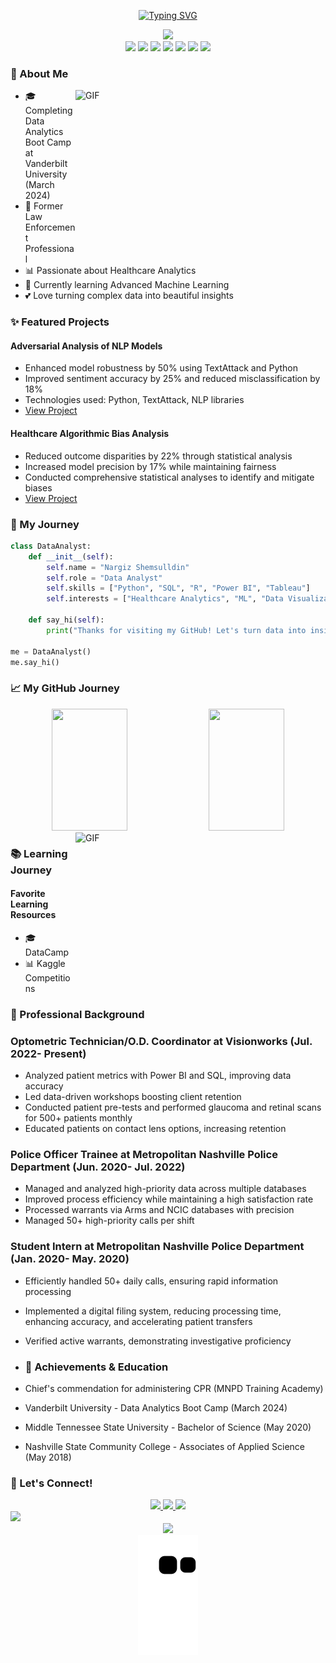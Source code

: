 <div align="center">

[![Typing SVG](https://readme-typing-svg.demolab.com?font=Montserrat&weight=600&size=40&pause=1000&color=FF69B4&center=true&vCenter=true&random=false&width=600&height=100&lines=Hi%2C+I'm+Nargiz!+%F0%9F%8C%B8;Data+Analyst+%F0%9F%93%8A;Healthcare+Enthusiast+%F0%9F%92%97;Problem+Solver+%E2%9C%A8)](https://git.io/typing-svg)

<img src="https://capsule-render.vercel.app/api?type=waving&color=gradient&customColorList=6,12,19,20,27&height=200&section=header&text=Welcome%20!&fontSize=60&fontColor=fff&animation=fadeIn&fontAlignY=30&desc=Former%20Law%20Enforcement%20Professional%20turned%20Data%20Enthusiast&descAlignY=50&descAlign=57"/>

</div>

<div align="center">
  <img src="https://img.shields.io/badge/Python-%23c6538c.svg?style=for-the-badge&logo=python&logoColor=white"/>
  <img src="https://img.shields.io/badge/SQL-%23d4639a.svg?style=for-the-badge&logo=postgresql&logoColor=white"/>
  <img src="https://img.shields.io/badge/R-%23e272a8.svg?style=for-the-badge&logo=r&logoColor=white"/>
  <img src="https://img.shields.io/badge/Power_BI-%23f081b6.svg?style=for-the-badge&logo=powerbi&logoColor=white"/>
  <img src="https://img.shields.io/badge/Tableau-%23ff90c4.svg?style=for-the-badge&logo=tableau&logoColor=white"/>
  <img src="https://img.shields.io/badge/Excel-%23ff90c4.svg?style=for-the-badge&logo=microsoft-excel&logoColor=white"/>
  <img src="https://img.shields.io/badge/Looker-%23ff90c4.svg?style=for-the-badge&logo=looker&logoColor=white"/>
</div>

### 🌸 About Me 
<img align="right" height="250" width="400" alt="GIF" src="https://media.giphy.com/media/L1R1tvI9svkIWwpVYr/giphy.gif"/>

- 🎓 Completing Data Analytics Boot Camp at Vanderbilt University (March 2024)
- 💼 Former Law Enforcement Professional
- 📊 Passionate about Healthcare Analytics
- 🌱 Currently learning Advanced Machine Learning
- 💕 Love turning complex data into beautiful insights

### ✨ Featured Projects

#### Adversarial Analysis of NLP Models
- Enhanced model robustness by 50% using TextAttack and Python
- Improved sentiment accuracy by 25% and reduced misclassification by 18%
- Technologies used: Python, TextAttack, NLP libraries
- [View Project](https://github.com/Hi-Im-Mo/machine-learning-adversarial-attacks)

#### Healthcare Algorithmic Bias Analysis
- Reduced outcome disparities by 22% through statistical analysis
- Increased model precision by 17% while maintaining fairness
- Conducted comprehensive statistical analyses to identify and mitigate biases
- [View Project](https://github.com/Nargiz615/Healthcare-Bias)



### 🌺 My Journey

```python
class DataAnalyst:
    def __init__(self):
        self.name = "Nargiz Shemsulldin"
        self.role = "Data Analyst"
        self.skills = ["Python", "SQL", "R", "Power BI", "Tableau"]
        self.interests = ["Healthcare Analytics", "ML", "Data Visualization"]
        
    def say_hi(self):
        print("Thanks for visiting my GitHub! Let's turn data into insights together! ✨")

me = DataAnalyst()
me.say_hi()
```
### 📈 My GitHub Journey

<div align="center">
  <img width="49%" height="195px" src="https://github-readme-stats.vercel.app/api?username=Nargiz615&show_icons=true&theme=material-palenight"/>
  <img width="49%" height="195px" src="https://github-readme-streak-stats.herokuapp.com/?user=Nargiz615&theme=material-palenight"/>
</div>

<img align="right" height="250" width="400" alt="GIF" src="https://media.giphy.com/media/v1.Y2lkPTc5MGI3NjExYzk3NjcwZWZkZGUyNDVjY2ZiNmM4OWE2MmJiNmM2NzRiYTBjNWQyYiZlcD12MV9pbnRlcm5hbF9naWZzX2dpZklkJmN0PWc/l46Cy1rHbQ92uuLXa/giphy.gif"/>


### 📚 Learning Journey

#### Favorite Learning Resources
- 🎓 DataCamp
- 📊 Kaggle Competitions


### 💼 Professional Background
 ### Optometric Technician/O.D. Coordinator at Visionworks (Jul. 2022- Present)
 - Analyzed patient metrics with Power BI and SQL, improving data accuracy
 - Led data-driven workshops boosting client retention
 - Conducted patient pre-tests and performed glaucoma and retinal scans for 500+ patients monthly
 - Educated patients on contact lens options, increasing retention

 ### Police Officer Trainee at Metropolitan Nashville Police Department (Jun. 2020- Jul. 2022)
 - Managed and analyzed high-priority data across multiple databases
 - Improved process efficiency while maintaining a high satisfaction rate
 - Processed warrants via Arms and NCIC databases with precision
 - Managed 50+ high-priority calls per shift
 
  ### Student Intern at Metropolitan Nashville Police Department (Jan. 2020- May. 2020)
 - Efficiently handled 50+ daily calls, ensuring rapid information processing
 - Implemented a digital filing system, reducing processing time, enhancing accuracy, and accelerating patient transfers
 - Verified active warrants, demonstrating investigative proficiency


 - ### 🌟 Achievements & Education
- Chief's commendation for administering CPR (MNPD Training Academy)
- Vanderbilt University - Data Analytics Boot Camp (March 2024)
- Middle Tennessee State University - Bachelor of Science (May 2020)
- Nashville State Community College - Associates of Applied Science (May 2018)

### 💝 Let's Connect!

<div align="center">
 <a href="https://www.linkedin.com/in/nargiz-shemssulldin-a115322a3/">
   <img src="https://img.shields.io/badge/LinkedIn-%23d4639a.svg?style=for-the-badge&logo=linkedin&logoColor=white"/>
 </a>
 <a href="https://public.tableau.com/app/profile/nargiz.shemssulldin/vizzes">
   <img src="https://img.shields.io/badge/Tableau-%23e272a8.svg?style=for-the-badge&logo=tableau&logoColor=white"/>
 </a>
 <a href="mailto:shemssulldinnargiz@yahoo.com">
   <img src="https://img.shields.io/badge/Email-%23ff90c4.svg?style=for-the-badge&logo=gmail&logoColor=white"/>
 </a>
</div>

<img src="https://capsule-render.vercel.app/api?type=waving&color=gradient&customColorList=6,12,19,20,27&height=100&section=footer"/>

<!-- Profile Views Counter -->
<div align="center">
 <img src="https://komarev.com/ghpvc/?username=Nargiz615&style=for-the-badge&color=ff69b4"/>
</div>

<!-- Animated Snake Grid -->
<div align="center">
 <picture>
   <source media="(prefers-color-scheme: dark)" srcset="https://raw.githubusercontent.com/Nargiz615/Nargiz615/output/github-contribution-grid-snake-dark.svg">
   <source media="(prefers-color-scheme: light)" srcset="https://raw.githubusercontent.com/Nargiz615/Nargiz615/output/github-contribution-grid-snake.svg">
   <img alt="github contribution grid snake animation" src="https://raw.githubusercontent.com/Nargiz615/Nargiz615/output/github-contribution-grid-snake.svg">
 </picture>
</div>



